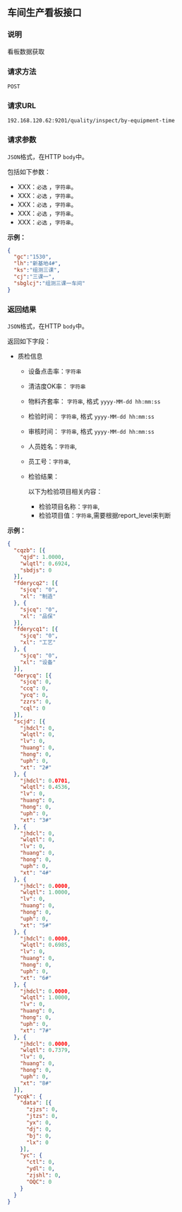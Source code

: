 ## 车间生产看板接口 ##

### 说明 ###

看板数据获取

### 请求方法 ###

`POST`

### 请求URL ###

`192.168.120.62:9201/quality/inspect/by-equipment-time`

### 请求参数 ###

`JSON`格式，在HTTP `body`中。

包括如下参数：
- XXX：`必选` ，`字符串`。
- XXX：`必选` ，`字符串`。
- XXX：`必选` ，`字符串`。
- XXX：`必选` ，`字符串`。
- XXX：`必选` ，`字符串`。

**示例：**

```json
{
  "gc":"1530",
  "lh":"新基地4#",
  "ks":"组测三课",
  "cj":"三课一",
  "sbglcj":"组测三课一车间"
}
```

### 返回结果 ###
`JSON`格式，在HTTP `body`中。

返回如下字段：
- 质检信息
  - 设备点击率：`字符串`

  - 清洁度OK率： 	`字符串`

  - 物料齐套率：  `字符串`, 格式 `yyyy-MM-dd hh:mm:ss`

  - 检验时间：  `字符串`, 格式 `yyyy-MM-dd hh:mm:ss`

  - 审核时间：  `字符串`, 格式 `yyyy-MM-dd hh:mm:ss`

  - 人员姓名：`字符串`, 

  - 员工号：`字符串`, 

  - 检验结果：

    以下为检验项目相关内容：

    - 检验项目名称：`字符串`, 
    - 检验项目值：`字符串`,需要根据report_level来判断


**示例：**

```json
{
  "cqzb": [{
    "qjd": 1.0000,
    "wlqtl": 0.6924,
    "sbdjs": 0
  }],
  "fderycq2": [{
    "sjcq": "0",
    "xl": "制造"
  }, {
    "sjcq": "0",
    "xl": "品保"
  }],
  "fderycq1": [{
    "sjcq": "0",
    "xl": "工艺"
  }, {
    "sjcq": "0",
    "xl": "设备"
  }],
  "derycq": [{
    "sjcq": 0,
    "ccq": 0,
    "ycq": 0,
    "zzrs": 0,
    "cql": 0
  }],
  "scjd": [{
    "jhdcl": 0,
    "wlqtl": 0,
    "lv": 0,
    "huang": 0,
    "hong": 0,
    "uph": 0,
    "xt": "2#"
  }, {
    "jhdcl": 0.0701,
    "wlqtl": 0.4536,
    "lv": 0,
    "huang": 0,
    "hong": 0,
    "uph": 0,
    "xt": "3#"
  }, {
    "jhdcl": 0,
    "wlqtl": 0,
    "lv": 0,
    "huang": 0,
    "hong": 0,
    "uph": 0,
    "xt": "4#"
  }, {
    "jhdcl": 0.0000,
    "wlqtl": 1.0000,
    "lv": 0,
    "huang": 0,
    "hong": 0,
    "uph": 0,
    "xt": "5#"
  }, {
    "jhdcl": 0.0000,
    "wlqtl": 0.6985,
    "lv": 0,
    "huang": 0,
    "hong": 0,
    "uph": 0,
    "xt": "6#"
  }, {
    "jhdcl": 0.0000,
    "wlqtl": 1.0000,
    "lv": 0,
    "huang": 0,
    "hong": 0,
    "uph": 0,
    "xt": "7#"
  }, {
    "jhdcl": 0.0000,
    "wlqtl": 0.7379,
    "lv": 0,
    "huang": 0,
    "hong": 0,
    "uph": 0,
    "xt": "8#"
  }],
  "ycqk": {
    "data": [{
      "zjzs": 0,
      "jtzs": 0,
      "yx": 0,
      "dj": 0,
      "bj": 0,
      "lx": 0
    }],
    "yc": {
      "ctl": 0,
      "ydl": 0,
      "zjshl": 0,
      "OQC": 0
    }
  }
}
```
